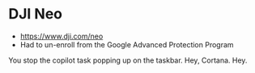 # DJI Neo

* https://www.dji.com/neo
* Had to un-enroll from the Google Advanced Protection Program

You stop the copilot task popping up on the taskbar. Hey, Cortana. Hey. 